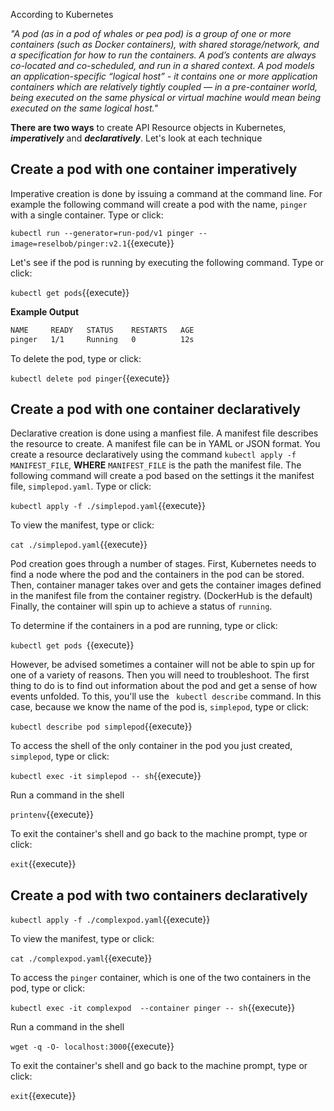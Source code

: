 
According to Kubernetes

*"A pod (as in a pod of whales or pea pod) is a group of one or more containers (such as Docker containers), with shared storage/network, and a specification for how to run the containers. A pod’s contents are always co-located and co-scheduled, and run in a shared context. A pod models an application-specific “logical host” - it contains one or more application containers which are relatively tightly coupled — in a pre-container world, being executed on the same physical or virtual machine would mean being executed on the same logical host."*

**There are two ways** to create API Resource objects in Kubernetes, ***imperatively*** and ***declaratively***. Let's look
at each technique

## Create a pod with one container imperatively

Imperative creation is done by issuing a command at the command line. For example the following command will
create a pod with the name, `pinger` with a single container. Type or click:

`kubectl run --generator=run-pod/v1 pinger --image=reselbob/pinger:v2.1`{{execute}}

Let's see if the pod is running by executing the following command. Type or click:

`kubectl get pods`{{execute}}

**Example Output**

```bash
NAME     READY   STATUS    RESTARTS   AGE
pinger   1/1     Running   0          12s
```

To delete the pod, type or click:

`kubectl delete pod pinger`{{execute}}

## Create a pod with one container declaratively

Declarative creation is done using a manfiest file. A manifest file describes the resource to create. A manifest file
can be in YAML or JSON format. You create a resource declaratively using the command `kubectl apply -f  MANIFEST_FILE`, **WHERE**
`MANIFEST_FILE` is the path the manifest file. The following command will create a pod based on the settings it the manifest
file, `simplepod.yaml`. Type or click:

`kubectl apply -f ./simplepod.yaml`{{execute}}

To view the manifest, type or click:

`cat ./simplepod.yaml`{{execute}}

Pod creation goes through a number of stages. First, Kubernetes needs to find a node where the pod and the containers
in the pod can be stored. Then, container manager takes over and gets the container images defined in the manifest file
from the container registry. (DockerHub is the default) Finally, the container will spin up to achieve a status of `running`.

To determine if the containers in a pod are running, type or click:

`kubectl get pods `{{execute}}

However, be advised sometimes a container will not be able to spin up for one of a variety of reasons. Then you will need to
troubleshoot. The first thing to do is to find out information about the pod and get a sense of how events unfolded. To this,
you'll use the ` kubectl describe` command. In this case, because we know the name of the pod is, `simplepod`, type or click:

`kubectl describe pod simplepod`{{execute}}

To access the shell of the only container in the pod you just created, `simplepod`, type or click:

`kubectl exec -it simplepod -- sh`{{execute}}

Run a command in the shell

`printenv`{{execute}}

To exit the container's shell and go back to the machine prompt, type or click:

`exit`{{execute}}

## Create a pod with two containers declaratively

`kubectl apply -f ./complexpod.yaml`{{execute}}

To view the manifest, type or click:

`cat ./complexpod.yaml`{{execute}}

To access the `pinger` container, which is one of the two containers in the pod, type or click:

`kubectl exec -it complexpod  --container pinger -- sh`{{execute}}

Run a command in the shell

`wget -q -O- localhost:3000`{{execute}}

To exit the container's shell and go back to the machine prompt, type or click:

`exit`{{execute}}